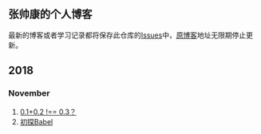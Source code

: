 ## 张帅康的个人博客
最新的博客或者学习记录都将保存此仓库的[Issues](https://github.com/Eamonnzhang/blog/issues)中，[原博客](http://blog.eamonn.cn)地址无限期停止更新。
## 2018
### November

1. [0.1+0.2 !== 0.3？](https://github.com/Eamonnzhang/blog/issues/1)
1. [初探Babel](https://github.com/Eamonnzhang/blog/issues/3)
